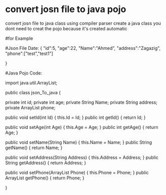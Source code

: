 # convert josn file to java pojo
convert josn file to java class using compiler parser
create a java class 
you dont need to creat the pojo because it's created automatic


#for Example

#Json File Date:
{
"id":5,
"age":22,
"Name":"Ahmed",
"address":"Zagazig",
"phone":["test","test1"]

}


#Java Pojo Code:

import java.util.ArrayList;

public class json_To_java {

private int id;
private int age;
private String Name;
private String address;
private ArrayList phone;

public void setId(int Id) {
  this.Id = Id;
 }
 public int getId() {
  return Id;
 }

public void setAge(int Age) {
  this.Age = Age;
 }
 public int getAge() {
  return Age;
 }

public void setName(String Name) {
  this.Name = Name;
 }
 public String getName() {
  return Name;
 }

public void setAddress(String Address) {
  this.Address = Address;
 }
 public String getAddress() {
  return Address;
 }

public void setPhone(ArrayList Phone) {
  this.Phone = Phone;
 }
 public ArrayList getPhone() {
  return Phone;
 }

}
